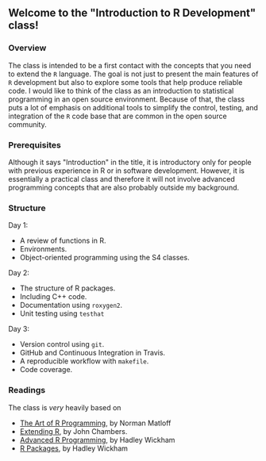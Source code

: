 ## Welcome to the "Introduction to R Development" class!

### Overview

The class is intended to be a first contact with the concepts that you need to
extend the `R` language. The goal is not just to present the main features of
`R` development but also to explore some tools that help produce reliable code.
I would like to think of the class as an introduction to statistical programming
in an open source environment. Because of that, the class puts a lot of emphasis
on additional tools to simplify the control, testing, and integration of the `R`
code base that are common in the open source community. 

### Prerequisites

Although it says "Introduction" in the title, it is introductory only for people
with previous experience in R or in software development. However, it is
essentially a practical class and therefore it will not involve advanced
programming concepts that are also probably outside my background.

### Structure

Day 1:
- A review of functions in R.
- Environments.
- Object-oriented programming using the S4 classes.

Day 2:
- The structure of R packages.
- Including C++ code.
- Documentation using `roxygen2`.
- Unit testing using `testhat`

Day 3: 
- Version control using `git`.
- GitHub and Continuous Integration in Travis.
- A reproducible workflow with `makefile`.
- Code coverage.

### Readings

The class is *very* heavily based on 

- [The Art of R Programming](http://www.amazon.com/Art-Programming-Statistical-Software-Design/dp/1593273843/), by Norman Matloff
- [Extending R](https://www.crcpress.com/Extending-R/Chambers/p/book/9781498775717),
by John Chambers.
- [Advanced R Programming](http://www.amazon.com/Advanced-Chapman-Hall-CRC-Series/dp/1466586966), by Hadley Wickham
- [R Packages](https://www.amazon.com/dp/1491910593/ref=cm_sw_su_dp?tag=r-pkgs-20),
  by Hadley Wickham


